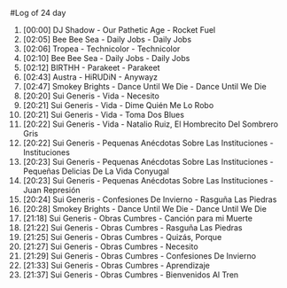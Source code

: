 #Log of 24 day

1. [00:00] DJ Shadow - Our Pathetic Age - Rocket Fuel
1. [02:05] Bee Bee Sea - Daily Jobs - Daily Jobs
1. [02:06] Tropea - Technicolor - Technicolor
1. [02:10] Bee Bee Sea - Daily Jobs - Daily Jobs
1. [02:12] BIRTHH - Parakeet - Parakeet
1. [02:43] Austra - HiRUDiN - Anywayz
1. [02:47] Smokey Brights - Dance Until We Die - Dance Until We Die
1. [20:20] Sui Generis - Vida - Necesito
1. [20:21] Sui Generis - Vida - Dime Quién Me Lo Robo
1. [20:21] Sui Generis - Vida - Toma Dos Blues
1. [20:22] Sui Generis - Vida - Natalio Ruiz, El Hombrecito Del Sombrero Gris
1. [20:22] Sui Generis - Pequenas Anécdotas Sobre Las Instituciones - Instituciones
1. [20:23] Sui Generis - Pequenas Anécdotas Sobre Las Instituciones - Pequeñas Delicias De La Vida Conyugal
1. [20:23] Sui Generis - Pequenas Anécdotas Sobre Las Instituciones - Juan Represión
1. [20:24] Sui Generis - Confesiones De Invierno - Rasguña Las Piedras
1. [20:28] Smokey Brights - Dance Until We Die - Dance Until We Die
1. [21:18] Sui Generis - Obras Cumbres - Canción para mi Muerte
1. [21:22] Sui Generis - Obras Cumbres - Rasguña Las Piedras
1. [21:25] Sui Generis - Obras Cumbres - Quizás, Porque
1. [21:27] Sui Generis - Obras Cumbres - Necesito
1. [21:29] Sui Generis - Obras Cumbres - Confesiones De Invierno
1. [21:33] Sui Generis - Obras Cumbres - Aprendizaje
1. [21:37] Sui Generis - Obras Cumbres - Bienvenidos Al Tren

